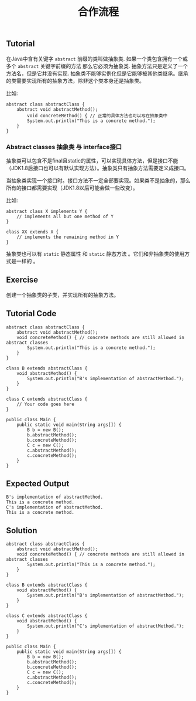 ﻿---
layout: post
title: 合作流程
keywords: 编码格式, 开发规范, 命名规范
categories: [Java初级码农]
tags: [编码格式]
---

Tutorial
--------
在Java中含有关键字 `abstract` 前缀的类叫做抽象类. 如果一个类包含拥有一个或多个 `abstract` 关键字前缀的方法 那么它必须为抽象类. 抽象方法只是定义了一个方法名，但是它并没有实现.
抽象类不能够实例化但是它能够被其他类继承。继承的类需要实现所有的抽象方法，除非这个类本身还是抽象类。

比如:

	abstract class abstractClass { 
		abstract void abstractMethod(); 
			void concreteMethod() { // 正常的具体方法也可以写在抽象类中 
			System.out.println("This is a concrete method."); 
		} 
	}

### Abstract classes 抽象类 与 interface接口

抽象类可以包含不是final且static的属性，可以实现具体方法，但是接口不能（JDK1.8后接口也可以有默认实现方法）。抽象类只有抽象方法需要定义成接口。

当抽象类实现一个接口时。接口方法不一定全部要实现。如果类不是抽象的，那么所有的接口都需要实现（JDK1.8以后可能会做一些改变）。

比如:

	abstract class X implements Y {
		// implements all but one method of Y
	}

	class XX extends X {
		// implements the remaining method in Y
	}

抽象类也可以有 `static` 静态属性 和 `static` 静态方法 。它们和非抽象类的使用方式是一样的 。


Exercise
--------

创建一个抽象类的子类，并实现所有的抽象方法。

Tutorial Code
-------------

	abstract class abstractClass { 
		abstract void abstractMethod(); 
		void concreteMethod() { // concrete methods are still allowed in abstract classes 
			System.out.println("This is a concrete method."); 
		} 
	}

	class B extends abstractClass { 
		void abstractMethod() { 
			System.out.println("B's implementation of abstractMethod."); 
		} 
	}

	class C extends abstractClass { 
		// Your code goes here
	}

	public class Main { 
		public static void main(String args[]) { 
			B b = new B(); 
			b.abstractMethod(); 
			b.concreteMethod();
			C c = new C(); 
			c.abstractMethod(); 
			c.concreteMethod();
		} 
	}

Expected Output
---------------

	B's implementation of abstractMethod.
	This is a concrete method.
	C's implementation of abstractMethod.
	This is a concrete method.


Solution
--------

	abstract class abstractClass { 
		abstract void abstractMethod(); 
		void concreteMethod() { // concrete methods are still allowed in abstract classes 
			System.out.println("This is a concrete method."); 
		} 
	}

	class B extends abstractClass { 
		void abstractMethod() { 
			System.out.println("B's implementation of abstractMethod."); 
		} 
	}

	class C extends abstractClass { 
		void abstractMethod() { 
			System.out.println("C's implementation of abstractMethod."); 
		} 
	}

	public class Main { 
		public static void main(String args[]) { 
			B b = new B(); 
			b.abstractMethod(); 
			b.concreteMethod();
			C c = new C(); 
			c.abstractMethod(); 
			c.concreteMethod();
		} 
	}

